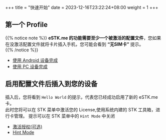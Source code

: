 +++
title = "快速开始"
date =  2023-12-16T23:22:24+08:00
weight = 1
+++

## 第一个 Profile

{{% notice note %}}
**eSTK.me 的功能需要至少一个被激活的配置文件**，您如果在没激活配置文件就将卡片插入手机，您可能会看到 **“无SIM卡”** 提示。  
{{% /notice %}}

- [使用 Android 设备完成](./android)
- [使用 PC 设备完成](./pc)

## 启用配置文件后插入到您的设备

插入后，您将看到 `Hello World` 的提示，代表您已经成功启用了新的 eSTK.me 卡。  
此时您将可以在 STK 菜单中激活您的 License,使用系统内建的 STK 工具箱，进行卡管理。
提示可以在 STK 菜单中的 `Hint Mode` 中关闭

- [激活授权(可选)](./activate-lic)
- [Hint Mode](../stk/hint)
